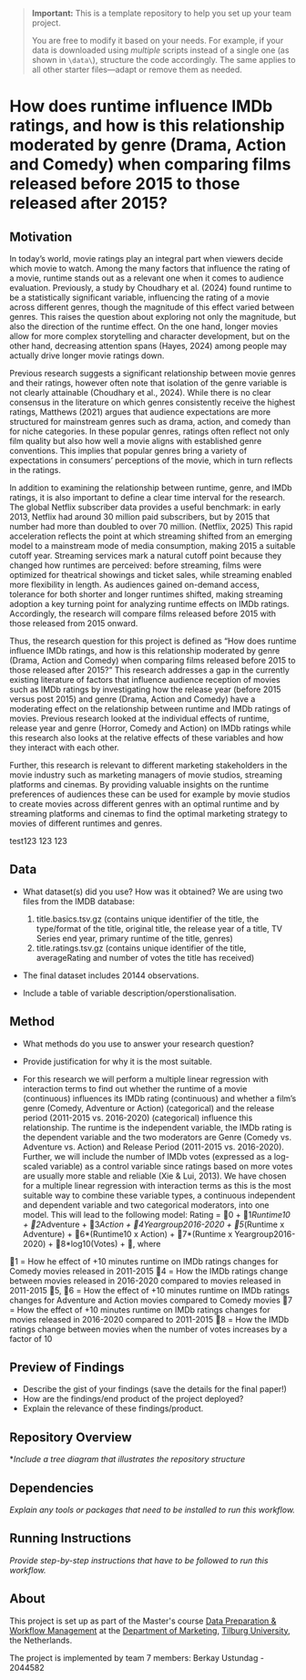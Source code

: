 > **Important:** This is a template repository to help you set up your team project.  
>  
> You are free to modify it based on your needs. For example, if your data is downloaded using *multiple* scripts instead of a single one (as shown in `\data\`), structure the code accordingly. The same applies to all other starter files—adapt or remove them as needed.  
>  



# How does runtime influence IMDb ratings, and how is this relationship moderated by genre (Drama, Action and Comedy) when comparing films released before 2015 to those released after 2015?


## Motivation

In today’s world, movie ratings play an integral part when viewers decide which movie to watch. Among the many factors that influence the rating of a movie, runtime stands out as a relevant one when it comes to audience evaluation. Previously, a study by Choudhary et al. (2024) found runtime to be a statistically significant variable, influencing the rating of a movie across different genres, though the magnitude of this effect varied between genres. This raises the question about exploring not only the magnitude, but also the direction of the runtime effect. On the one hand, longer movies allow for more complex storytelling and character development, but on the other hand, decreasing attention spans (Hayes, 2024) among people may actually drive longer movie ratings down. 

Previous research suggests a significant relationship between movie genres and their ratings, however often note that isolation of the genre variable is not clearly attainable (Choudhary et al., 2024). While there is no clear consensus in the literature on which genres consistently receive the highest ratings, Matthews (2021) argues that audience expectations are more structured for mainstream genres such as drama, action, and comedy than for niche categories. In these popular genres, ratings often reflect not only film quality but also how well a movie aligns with established genre conventions. This implies that popular genres bring a variety of expectations in consumers’ perceptions of the movie, which in turn reflects in the ratings. 

In addition to examining the relationship between runtime, genre, and IMDb ratings, it is also important to define a clear time interval for the research. The global Netflix subscriber data provides a useful benchmark: in early 2013, Netflix had around 30 million paid subscribers, but by 2015 that number had more than doubled to over 70 million. (Netflix, 2025) This rapid acceleration reflects the point at which streaming shifted from an emerging model to a mainstream mode of media consumption, making 2015 a suitable cutoff year. Streaming services mark a natural cutoff point because they changed how runtimes are perceived: before streaming, films were optimized for theatrical showings and ticket sales, while streaming enabled more flexibility in length. As audiences gained on-demand access, tolerance for both shorter and longer runtimes shifted, making streaming adoption a key turning point for analyzing runtime effects on IMDb ratings. Accordingly, the research will compare films released before 2015 with those released from 2015 onward.

Thus, the research question for this project is defined as “How does runtime influence IMDb ratings, and how is this relationship moderated by genre (Drama, Action and Comedy) when comparing films released before 2015 to those released after 2015?”
This research addresses a gap in the currently existing literature of factors that influence audience reception of movies such as IMDb ratings by investigating how the release year (before 2015 versus post 2015) and genre (Drama, Action and Comedy) have a moderating effect on the relationship between runtime and IMDb ratings of movies. Previous research looked at the individual effects of runtime, release year and genre (Horror, Comedy and Action) on IMDb ratings while this research also looks at the relative effects of these variables and how they interact with each other. 

Further, this research is relevant to different marketing stakeholders in the movie industry such as marketing managers of movie studios, streaming platforms and cinemas. By providing valuable insights on the runtime preferences of audiences these can be used for example by movie studios to create movies across different genres with an optimal runtime and by streaming platforms and cinemas to find the optimal marketing strategy to movies of different runtimes and genres. 

test123 123 123

## Data

- What dataset(s) did you use? How was it obtained?
  We are using two files from the IMDB database:
  1) title.basics.tsv.gz (contains unique identifier of the title, the type/format of the title, original title, the release year of a title, TV Series end year, primary runtime of the title, genres)
  2) title.ratings.tsv.gz (contains unique identifier of the title, averageRating and number of votes the title has received)
     
- The final dataset includes 20144 observations. 
- Include a table of variable description/operstionalisation. 

## Method

- What methods do you use to answer your research question?
- Provide justification for why it is the most suitable.

- For this research we will perform a multiple linear regression with interaction terms to find out whether the runtime of a movie (continuous) influences its IMDb rating (continuous) and whether a film’s genre (Comedy, Adventure or Action) (categorical) and the release period (2011-2015 vs. 2016-2020) (categorical) influence this relationship. The runtime is the independent variable, the IMDb rating is the dependent variable and the two moderators are Genre (Comedy vs. Adventure vs. Action) and Release Period (2011-2015 vs. 2016-2020). Further, we will include the number of IMDb votes (expressed as a log-scaled variable) as a control variable since ratings based on more votes are usually more stable and reliable (Xie & Lui, 2013). We have chosen for a multiple linear regression with interaction terms as this is the most suitable way to combine these variable types, a continuous independent and dependent variable and two categorical moderators, into one model.
This will lead to the following model:
Rating = 0 + 1*Runtime10 + 2*Adventure + 3*Action + 4Yeargroup2016-2020 + 5*(Runtime x Adventure) + 6*(Runtime10 x Action) + 7*(Runtime x Yeargroup2016-2020) + 8*log10(Votes) + , where

1 = How he effect of +10 minutes runtime on IMDb ratings changes for Comedy movies released in 2011-2015
4 = How the IMDb ratings change between movies released in 2016-2020 compared to movies released in 2011-2015
5, 6 = How the effect of +10 minutes runtime on IMDb ratings changes for Adventure and Action movies compared to Comedy movies
7 = How the effect of +10 minutes runtime on IMDb ratings changes for movies released in 2016-2020 compared to 2011-2015
8 = How the IMDb ratings change between movies when the number of votes increases by a factor of 10 


## Preview of Findings 
- Describe the gist of your findings (save the details for the final paper!)
- How are the findings/end product of the project deployed?
- Explain the relevance of these findings/product. 

## Repository Overview 

**Include a tree diagram that illustrates the repository structure*

## Dependencies 

*Explain any tools or packages that need to be installed to run this workflow.*

## Running Instructions 

*Provide step-by-step instructions that have to be followed to run this workflow.*

## About 

This project is set up as part of the Master's course [Data Preparation & Workflow Management](https://dprep.hannesdatta.com/) at the [Department of Marketing](https://www.tilburguniversity.edu/about/schools/economics-and-management/organization/departments/marketing), [Tilburg University](https://www.tilburguniversity.edu/), the Netherlands.

The project is implemented by team 7 
members: Berkay Ustundag - 2044582
